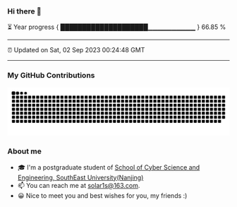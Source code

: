 ### Hi there 👋

⏳ Year progress { ████████████████████▁▁▁▁▁▁▁▁▁▁ } 66.85 %

---

⏰ Updated on Sat, 02 Sep 2023 00:24:48 GMT

---
### My GitHub Contributions    

![](https://raw.githubusercontent.com/chenzongyao200127/chenzongyao200127/main/assets/github-contribution-grid-snake.svg)          

### About me   

- 🎓 I'm a postgraduate student of [School of Cyber Science and Engineering, SouthEast University(Nanjing)](https://www.seu.edu.cn/)
- 📫 You can reach me at [solar1s@163.com](mailto:solar1s@163.com).
- 😀 Nice to meet you and best wishes for you, my friends :)  


